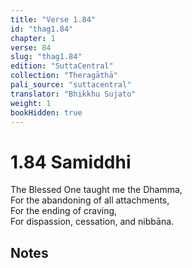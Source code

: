 ```yaml
---
title: "Verse 1.84"
id: "thag1.84"
chapter: 1
verse: 84
slug: "thag1.84"
edition: "SuttaCentral"
collection: "Theragāthā"
pali_source: "suttacentral"
translator: "Bhikkhu Sujato"
weight: 1
bookHidden: true
---
```


# 1.84 Samiddhi  

The Blessed One taught me the Dhamma,  
For the abandoning of all attachments,  
For the ending of craving,  
For dispassion, cessation, and nibbāna.

## Notes